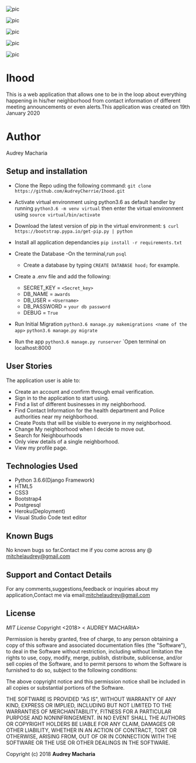 ![pic](/static/home.png)


![pic](/static/hood.png)


![pic](/static/business.png)


![pic](/static/posts.png)


![pic](/static/post.png)


# Ihood

 This is a web application that allows one to be in the loop about everything happening in his/her neighborhood from contact information of different meeting announcements or even alerts.This application was created on 19th January 2020

 # Author
Audrey Macharia


## Setup and installation

- Clone the Repo uding the following command:
  `git clone https://github.com/AudreyCherrie/Ihood.git`
- Activate virtual environment using python3.6 as default handler by running 
    `python3.6 -m venv virtual` then enter the virtual environment using `source virtual/bin/activate`
- Download the latest version of pip in the virtual environment: `$ curl https://bootstrap.pypa.io/get-pip.py | python`

- Install all application dependancies 
`pip install -r requirements.txt`

- Create the Database
    -On the terminal,run `psql`
    - Create a database by typing 
      `CREATE DATABASE hood;` for example.

- Create a .env file and add the following:

    - SECRET_KEY = `<Secret_key>`
    - DB_NAME = `awards`
    - DB_USER = `<Username>`
    - DB_PASSWORD = `your db password`
    - DEBUG = `True`

- Run Initial Migration
    `python3.6 manage.py makemigrations <name of the app>`
    `python3.6 manage.py migrate`

- Run the app
    `python3.6 manage.py runserver`
    `Open terminal on localhost:8000



## User Stories
The application user is able to:
- Create an account and confirm through email verification.
- Sign in to the application to start using.
- Find a list of different businesses in my neighborhood.
- Find Contact Information for the health department and Police authorities near my neighborhood.
- Create Posts that will be visible to everyone in my neighborhood.
- Change My neighborhood when I decide to move out.
- Search for Neighbourhoods
- Only view details of a single neighborhood.
- View my profile page.
     

## Technologies Used
- Python 3.6.6(Django Framework)
- HTML5
- CSS3
- Bootstrap4
- Postgresql
- Heroku(Deployment)
- Visual Studio Code text editor     


## Known Bugs
No known bugs so far.Contact me if you come across any @ mitchelaudrey@gmail.com


## Support and Contact Details
For any comments,suggestions,feedback or inquiries about my application,Contact me via email:mitchelaudrey@gmail.com


## License
*MIT License*
Copyright <2018> < AUDREY MACHARIA>

Permission is hereby granted, free of charge, to any person obtaining a copy of this software and associated documentation files (the "Software"), to deal in the Software without restriction, including without limitation the rights to use, copy, modify, merge, publish, distribute, sublicense, and/or sell copies of the Software, and to permit persons to whom the Software is furnished to do so, subject to the following conditions:

The above copyright notice and this permission notice shall be included in all copies or substantial portions of the Software.

THE SOFTWARE IS PROVIDED "AS IS", WITHOUT WARRANTY OF ANY KIND, EXPRESS OR IMPLIED, INCLUDING BUT NOT LIMITED TO THE WARRANTIES OF MERCHANTABILITY, FITNESS FOR A PARTICULAR PURPOSE AND NONINFRINGEMENT. IN NO EVENT SHALL THE AUTHORS OR COPYRIGHT HOLDERS BE LIABLE FOR ANY CLAIM, DAMAGES OR OTHER LIABILITY, WHETHER IN AN ACTION OF CONTRACT, TORT OR OTHERWISE, ARISING FROM, OUT OF OR IN CONNECTION WITH THE SOFTWARE OR THE USE OR OTHER DEALINGS IN THE SOFTWARE.

Copyright (c) 2018 **Audrey Macharia**
